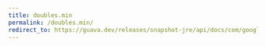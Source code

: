 ```yaml
---
title: doubles.min
permalink: /doubles.min/
redirect_to: https://guava.dev/releases/snapshot-jre/api/docs/com/google/common/primitives/Doubles.html#min-double...-
---
```

